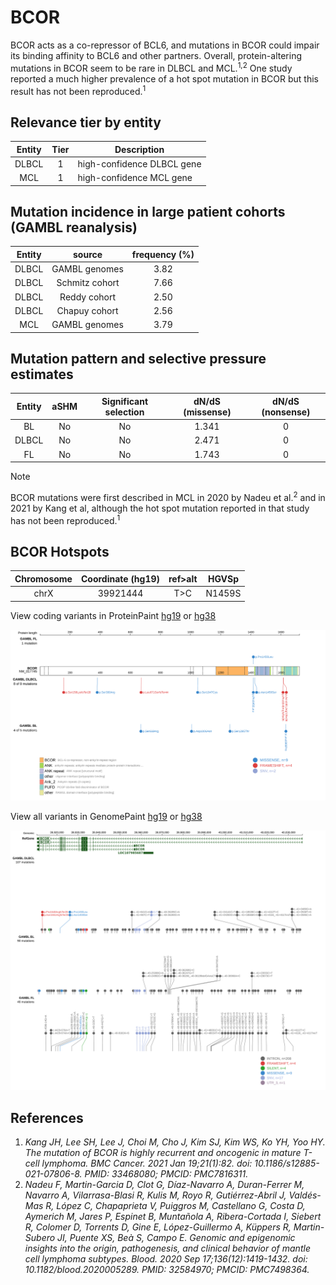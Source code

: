 # BCOR

BCOR acts as a co-repressor of BCL6, and mutations in BCOR could impair its binding affinity to BCL6 and other partners. Overall, protein-altering mutations in BCOR seem to be rare in DLBCL and MCL.<sup>1,2</sup> One study reported a much higher prevalence of a hot spot mutation in BCOR but this result has not been reproduced.<sup>1</sup> 

## Relevance tier by entity

|Entity|Tier|Description               |
|:------:|:----:|--------------------------|
|DLBCL |1   |high-confidence DLBCL gene|
|MCL   |1   |high-confidence MCL gene  |

## Mutation incidence in large patient cohorts (GAMBL reanalysis)

|Entity|source        |frequency (%)|
|:------:|:--------------:|:-------------:|
|DLBCL |GAMBL genomes |3.82         |
|DLBCL |Schmitz cohort|7.66         |
|DLBCL |Reddy cohort  |2.50         |
|DLBCL |Chapuy cohort |2.56         |
|MCL   |GAMBL genomes |3.79         |

## Mutation pattern and selective pressure estimates

|Entity|aSHM|Significant selection|dN/dS (missense)|dN/dS (nonsense)|
|:------:|:----:|:---------------------:|:----------------:|:----------------:|
|BL    |No  |No                   |1.341           |0               |
|DLBCL |No  |No                   |2.471           |0               |
|FL    |No  |No                   |1.743           |0               |


> [!NOTE]
> BCOR mutations were first described in MCL in 2020 by Nadeu et al.<sup>2</sup> and in 2021 by Kang et al, although the hot spot mutation reported in that study has not been reproduced.<sup>1</sup>


 ## BCOR Hotspots

| Chromosome |Coordinate (hg19) | ref>alt | HGVSp | 
 | :---:| :---: | :--: | :---: |
| chrX | 39921444 | T>C | N1459S |

View coding variants in ProteinPaint [hg19](https://www.bcgsc.ca/downloads/morinlab/GAMBL/test/genes/BCOR_protein.html)  or [hg38](https://www.bcgsc.ca/downloads/morinlab/GAMBL/test/genes/BCOR_protein_hg38.html)

![image](images/proteinpaint/BCOR_NM_017745.svg)

View all variants in GenomePaint [hg19](https://www.bcgsc.ca/downloads/morinlab/GAMBL/test/genes/BCOR.html)  or [hg38](https://www.bcgsc.ca/downloads/morinlab/GAMBL/test/genes/BCOR_hg38.html)

![image](images/proteinpaint/BCOR.svg)

## References

1. *Kang JH, Lee SH, Lee J, Choi M, Cho J, Kim SJ, Kim WS, Ko YH, Yoo HY. The mutation of BCOR is highly recurrent and oncogenic in mature T-cell lymphoma. BMC Cancer. 2021 Jan 19;21(1):82. doi: 10.1186/s12885-021-07806-8. PMID: 33468080; PMCID: PMC7816311.*
2. *Nadeu F, Martin-Garcia D, Clot G, Díaz-Navarro A, Duran-Ferrer M, Navarro A, Vilarrasa-Blasi R, Kulis M, Royo R, Gutiérrez-Abril J, Valdés-Mas R, López C, Chapaprieta V, Puiggros M, Castellano G, Costa D, Aymerich M, Jares P, Espinet B, Muntañola A, Ribera-Cortada I, Siebert R, Colomer D, Torrents D, Gine E, López-Guillermo A, Küppers R, Martin-Subero JI, Puente XS, Beà S, Campo E. Genomic and epigenomic insights into the origin, pathogenesis, and clinical behavior of mantle cell lymphoma subtypes. Blood. 2020 Sep 17;136(12):1419-1432. doi: 10.1182/blood.2020005289. PMID: 32584970; PMCID: PMC7498364.*
